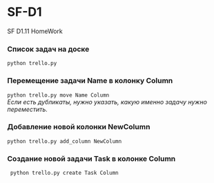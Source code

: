 # SF-D1
SF D1.11 HomeWork

### Список задач на доске
```python trello.py```

### Перемещение задачи Name в колонку Column
```python trello.py move Name Column ```  
 *Если есть дубликаты, нужно указать, какую именно задачу нужно переместить.*

### Добавление новой колонки NewColumn
```python trello.py add_column NewColumn```

### Создание новой задачи Task в колонке Column 
``` python trello.py create Task Column```
